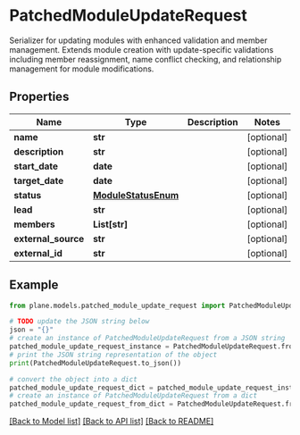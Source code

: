 # PatchedModuleUpdateRequest

Serializer for updating modules with enhanced validation and member management.  Extends module creation with update-specific validations including member reassignment, name conflict checking, and relationship management for module modifications.

## Properties

Name | Type | Description | Notes
------------ | ------------- | ------------- | -------------
**name** | **str** |  | [optional] 
**description** | **str** |  | [optional] 
**start_date** | **date** |  | [optional] 
**target_date** | **date** |  | [optional] 
**status** | [**ModuleStatusEnum**](ModuleStatusEnum.md) |  | [optional] 
**lead** | **str** |  | [optional] 
**members** | **List[str]** |  | [optional] 
**external_source** | **str** |  | [optional] 
**external_id** | **str** |  | [optional] 

## Example

```python
from plane.models.patched_module_update_request import PatchedModuleUpdateRequest

# TODO update the JSON string below
json = "{}"
# create an instance of PatchedModuleUpdateRequest from a JSON string
patched_module_update_request_instance = PatchedModuleUpdateRequest.from_json(json)
# print the JSON string representation of the object
print(PatchedModuleUpdateRequest.to_json())

# convert the object into a dict
patched_module_update_request_dict = patched_module_update_request_instance.to_dict()
# create an instance of PatchedModuleUpdateRequest from a dict
patched_module_update_request_from_dict = PatchedModuleUpdateRequest.from_dict(patched_module_update_request_dict)
```
[[Back to Model list]](../README.md#documentation-for-models) [[Back to API list]](../README.md#documentation-for-api-endpoints) [[Back to README]](../README.md)


